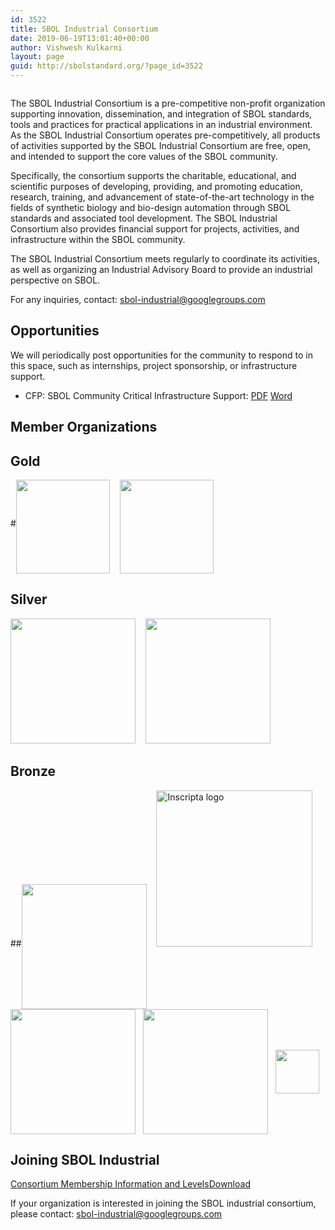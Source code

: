 ```yaml
---
id: 3522
title: SBOL Industrial Consortium
date: 2019-06-19T13:01:40+00:00
author: Vishwesh Kulkarni
layout: page
guid: http://sbolstandard.org/?page_id=3522
---
```

<figure class="wp-block-image"><img src="http://sbolstandard.org/wp-content/uploads/2019/06/SBOL-industrial-logo.png" alt="" class="wp-image-3546" srcset="https://sbolstandard.org/wp-content/uploads/2019/06/SBOL-industrial-logo.png 910w, https://sbolstandard.org/wp-content/uploads/2019/06/SBOL-industrial-logo-300x102.png 300w, https://sbolstandard.org/wp-content/uploads/2019/06/SBOL-industrial-logo-768x260.png 768w, https://sbolstandard.org/wp-content/uploads/2019/06/SBOL-industrial-logo-624x211.png 624w" sizes="(max-width: 910px) 100vw, 910px" /></figure> 

The SBOL Industrial Consortium is a pre-competitive non-profit organization supporting innovation, dissemination, and integration of SBOL standards, tools and practices for practical applications in an industrial environment. As the SBOL Industrial Consortium operates pre-competitively, all products of activities supported by the SBOL Industrial Consortium are free, open, and intended to support the core values of the SBOL community.

Specifically, the consortium supports the charitable, educational, and scientific purposes of developing, providing, and promoting education, research, training, and advancement of state-of-the-art technology in the fields of synthetic biology and bio-design automation through SBOL standards and associated tool development. The SBOL Industrial Consortium also provides financial support for projects, activities, and infrastructure within the SBOL community. 

The SBOL Industrial Consortium meets regularly to coordinate its activities, as well as organizing an Industrial Advisory Board to provide an industrial perspective on SBOL.

For any inquiries, contact: <sbol-industrial@googlegroups.com> 

## **Opportunities**

We will periodically post opportunities for the community to respond to in this space, such as internships, project sponsorship, or infrastructure support.

  * CFP: SBOL Community Critical Infrastructure Support: [PDF](http://sbolstandard.org/download/cfp-sbol-community-critical-infrastructure-support/?wpdmdl=3625) [Word](http://sbolstandard.org/download/cfp-sbol-community-critical-infrastructure-support-word/?wpdmdl=3626)

## **Member Organizations**

## **Gold**

#<img align="middle" class="wp-image-3527" style="width: 150px;" src="http://sbolstandard.org/wp-content/uploads/2019/06/raytheon.jpeg" alt="" srcset="https://sbolstandard.org/wp-content/uploads/2019/06/raytheon.jpeg 404w, https://sbolstandard.org/wp-content/uploads/2019/06/raytheon-300x93.jpeg 300w" sizes="(max-width: 404px) 100vw, 404px" /> &nbsp;&nbsp;&nbsp;<img align="middle" class="wp-image-3528" style="width: 150px;" src="http://sbolstandard.org/wp-content/uploads/2019/06/doulix.png" alt="" srcset="https://sbolstandard.org/wp-content/uploads/2019/06/doulix.png 340w, https://sbolstandard.org/wp-content/uploads/2019/06/doulix-300x131.png 300w" sizes="(max-width: 340px) 100vw, 340px" /> 

## **Silver**

<img class="wp-image-3544" style="width: 200px;" src="https://sbolstandard.org/wp-content/uploads/2019/06/idt.png" alt="" srcset="https://sbolstandard.org/wp-content/uploads/2019/06/idt.png 422w, https://sbolstandard.org/wp-content/uploads/2019/06/idt-300x85.png 300w" sizes="(max-width: 422px) 100vw, 422px" /> &nbsp;&nbsp;&nbsp;<img class="wp-image-3655" style="width: 200px;" src="https://sbolstandard.org/wp-content/uploads/2019/10/Twist_Logo_cropped.jpeg" alt="" srcset="https://sbolstandard.org/wp-content/uploads/2019/10/Twist_Logo_cropped.jpeg 1078w, https://sbolstandard.org/wp-content/uploads/2019/10/Twist_Logo_cropped-300x135.jpeg 300w, https://sbolstandard.org/wp-content/uploads/2019/10/Twist_Logo_cropped-768x345.jpeg 768w, https://sbolstandard.org/wp-content/uploads/2019/10/Twist_Logo_cropped-1024x460.jpeg 1024w, https://sbolstandard.org/wp-content/uploads/2019/10/Twist_Logo_cropped-624x280.jpeg 624w" sizes="(max-width: 1078px) 100vw, 1078px" />

## **Bronze**

##<img align="middle" class="wp-image-3537" style="width: 200px;" src="http://sbolstandard.org/wp-content/uploads/2019/06/amyris-1.png" alt="" srcset="https://sbolstandard.org/wp-content/uploads/2019/06/amyris-1.png 408w, https://sbolstandard.org/wp-content/uploads/2019/06/amyris-1-300x90.png 300w" sizes="(max-width: 408px) 100vw, 408px" /> &nbsp;&nbsp;&nbsp;<img class="wp-image-3657" style="width: 250px;" src="https://sbolstandard.org/wp-content/uploads/2019/10/Inscripta_Brandmark-with-Tagline_R3-FINAL_RGB.png" alt="Inscripta logo" srcset="https://sbolstandard.org/wp-content/uploads/2019/10/Inscripta_Brandmark-with-Tagline_R3-FINAL_RGB.png 1246w, https://sbolstandard.org/wp-content/uploads/2019/10/Inscripta_Brandmark-with-Tagline_R3-FINAL_RGB-300x62.png 300w, https://sbolstandard.org/wp-content/uploads/2019/10/Inscripta_Brandmark-with-Tagline_R3-FINAL_RGB-768x158.png 768w, https://sbolstandard.org/wp-content/uploads/2019/10/Inscripta_Brandmark-with-Tagline_R3-FINAL_RGB-1024x211.png 1024w, https://sbolstandard.org/wp-content/uploads/2019/10/Inscripta_Brandmark-with-Tagline_R3-FINAL_RGB-624x129.png 624w" sizes="(max-width: 1246px) 100vw, 1246px" />&nbsp;&nbsp;&nbsp;<img align="middle" class="wp-image-3534" style="width: 200px;" src="http://sbolstandard.org/wp-content/uploads/2019/06/Teselagen_300x150-1.png" alt="" />&nbsp;&nbsp;&nbsp;<img align="middle" class="wp-image-3596" style="width: 200px;" src="http://sbolstandard.org/wp-content/uploads/2019/07/shipyard_toolchains_logo_02_338px_matte.png" alt="" srcset="https://sbolstandard.org/wp-content/uploads/2019/07/shipyard_toolchains_logo_02_338px_matte.png 338w, https://sbolstandard.org/wp-content/uploads/2019/07/shipyard_toolchains_logo_02_338px_matte-300x63.png 300w" sizes="(max-width: 338px) 100vw, 338px" />&nbsp;&nbsp;&nbsp;<img align="middle" class="wp-image-3532" style="width: 70px;" src="http://sbolstandard.org/wp-content/uploads/2019/06/zymergen.png" alt="" /> 

## **Joining SBOL Industrial**

<div class="wp-block-file">
  <a href="http://sbolstandard.org/wp-content/uploads/2019/06/SBOL-Industrial-Consortium.pdf">Consortium Membership Information and Levels</a><a href="http://sbolstandard.org/wp-content/uploads/2019/06/SBOL-Industrial-Consortium.pdf" class="wp-block-file__button" download>Download</a>
</div>

If your organization is interested in joining the SBOL industrial consortium, please contact: <sbol-industrial@googlegroups.com>